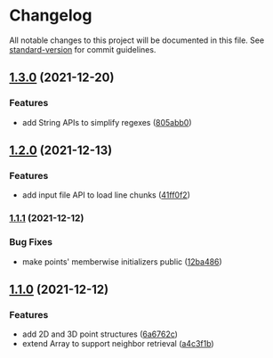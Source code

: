 # Changelog

All notable changes to this project will be documented in this file. See [standard-version](https://github.com/conventional-changelog/standard-version) for commit guidelines.

## [1.3.0](https://github.com/petermeansrock/advent-of-code-swift/compare/v1.2.0...v1.3.0) (2021-12-20)


### Features

* add String APIs to simplify regexes ([805abb0](https://github.com/petermeansrock/advent-of-code-swift/commit/805abb0cd4efb7c121dc593dceb4a8804b0ea644))

## [1.2.0](https://github.com/petermeansrock/advent-of-code-swift/compare/v1.1.1...v1.2.0) (2021-12-13)


### Features

* add input file API to load line chunks ([41ff0f2](https://github.com/petermeansrock/advent-of-code-swift/commit/41ff0f23449ce43b7a812520d007f4155d6a47ab))

### [1.1.1](https://github.com/petermeansrock/advent-of-code-swift/compare/v1.1.0...v1.1.1) (2021-12-12)


### Bug Fixes

* make points' memberwise initializers public ([12ba486](https://github.com/petermeansrock/advent-of-code-swift/commit/12ba486308f6476a81b10768ee3f21ed37da2303))

## [1.1.0](https://github.com/petermeansrock/advent-of-code-swift/compare/v1.0.1...v1.1.0) (2021-12-12)


### Features

* add 2D and 3D point structures ([6a6762c](https://github.com/petermeansrock/advent-of-code-swift/commit/6a6762ce0464352f18fba54f03eb6e2e5f4e1bb4))
* extend Array to support neighbor retrieval ([a4c3f1b](https://github.com/petermeansrock/advent-of-code-swift/commit/a4c3f1bffe5300ca889f5b3985f8d7f9f7609d79))
